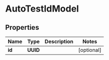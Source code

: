

# AutoTestIdModel


## Properties

| Name | Type | Description | Notes |
|------------ | ------------- | ------------- | -------------|
|**id** | **UUID** |  |  [optional] |



